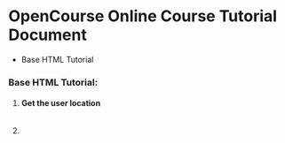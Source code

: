 # OpenCourse Online Course Tutorial Document

- Base HTML Tutorial

### Base HTML Tutorial:

1. #### Get the user location

   ```javascript
   
   ```

2. 



